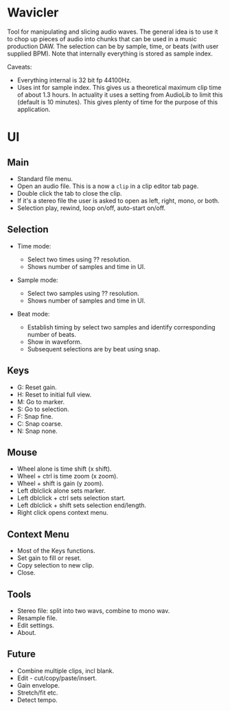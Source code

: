 
# Wavicler

Tool for manipulating and slicing audio waves. The general idea is to use it to
chop up pieces of audio into chunks that can be used in a music production DAW. The
selection can be by sample, time, or beats (with user supplied BPM). Note that internally
everything is stored as sample index.

Caveats:
- Everything internal is 32 bit fp 44100Hz.
- Uses int for sample index. This gives us a theoretical maximum clip time of about 1.3 hours.
  In actuality it uses a setting from AudioLib to limit this (default is 10 minutes).
  This gives plenty of time for the purpose of this application.

# UI

## Main
- Standard file menu.
- Open an audio file. This is a now a `clip` in a clip editor tab page.
- Double click the tab to close the clip.
- If it's a stereo file the user is asked to open as left, right, mono, or both.
- Selection play, rewind, loop on/off, auto-start on/off.

## Selection
- Time mode:
  - Select two times using ?? resolution.
  - Shows number of samples and time in UI.

- Sample mode:
  - Select two samples using ?? resolution.
  - Shows number of samples and time in UI.

- Beat mode:
  - Establish timing by select two samples and identify corresponding number of beats.
  - Show in waveform.
  - Subsequent selections are by beat using snap.

## Keys
- G: Reset gain.
- H: Reset to initial full view.
- M: Go to marker.
- S: Go to selection.
- F: Snap fine.
- C: Snap coarse.
- N: Snap none.

## Mouse
- Wheel alone is time shift (x shift).
- Wheel + ctrl is time zoom (x zoom).
- Wheel + shift is gain (y zoom).
- Left dblclick alone sets marker.
- Left dblclick + ctrl sets selection start.
- Left dblclick + shift sets selection end/length.
- Right click opens context menu.

## Context Menu
- Most of the Keys functions.
- Set gain to fill or reset.
- Copy selection to new clip.
- Close.

## Tools
- Stereo file: split into two wavs, combine to mono wav.
- Resample file.
- Edit settings.
- About.

## Future
- Combine multiple clips, incl blank.
- Edit - cut/copy/paste/insert.
- Gain envelope.
- Stretch/fit etc.
- Detect tempo.

